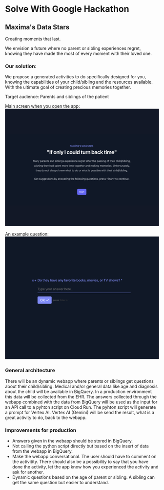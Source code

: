 # Solve With Google Hackathon
## Maxima's Data Stars

Creating moments that last.

We envision a future where no parent or sibling experiences regret, knowing they have made the most of every moment with their loved one.

### Our solution:

We propose a generated activities to do specifically designed for you, knowing the capabilities of your child/sibling and the resources available. With the ultimate goal of creating precious memories together. 

Target audience:
Parents and siblings of the patient

Main screen when you open the app:<br>
<img width="700" alt="main_screen" src="https://github.com/DTH-sensire/maximadatastars/blob/main/images/main_screen.png">

An example question:<br>
<img width="700" alt="main_screen" src="https://github.com/DTH-sensire/maximadatastars/blob/main/images/example_question.png">

### General architecture

There will be an dynamic webapp where parents or siblings get questions about their child/sibling. Medical and/or general data like age and diagnosis about the child will be available in BigQuery.
In a production environment this data will be collected from the EHR.
The answers collected through the webapp combined with the data from BigQuery will be used as the input for an API call to a pyhton script on Cloud Run. The pyhton script will generate a prompt for Vertex AI.
Vertex AI (Gemini) will be send the result, what is a great activity to do, back to the webapp.

### Improvements for production

* Answers given in the webapp should be stored in BigQuery.
* Not calling  the python script directly but based on the insert of data from the webapp in BigQuery.
* Make the webapp conversational. The user should have to comment on the activitity. There should also be a possibility to say that you have done the activity, let the app know how you experienced the activity and ask for another.
* Dynamic questions based on the age of parent or sibling. A sibling can get the same question but easier to understand.


